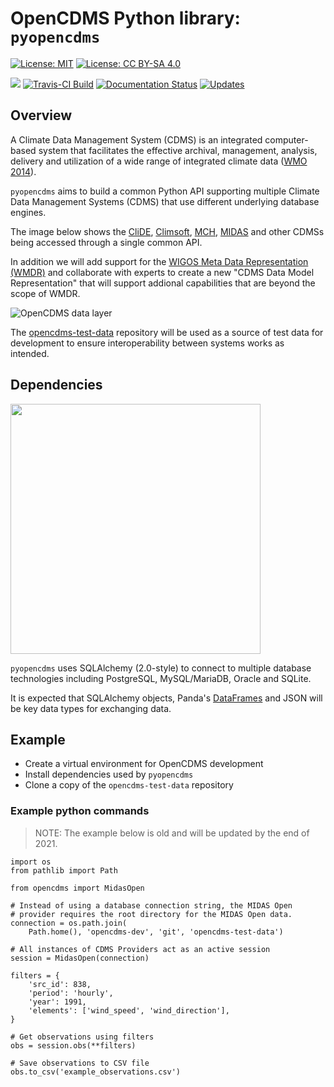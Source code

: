OpenCDMS Python library: `pyopencdms`
====================================
[![License: MIT](https://img.shields.io/badge/License-MIT-yellow.svg)](https://opensource.org/licenses/MIT) [![License: CC BY-SA 4.0](https://img.shields.io/badge/License-CC%20BY--SA%204.0-lightgrey.svg)](https://creativecommons.org/licenses/by-sa/4.0/)

[![](https://img.shields.io/pypi/v/opencdms.svg)](https://pypi.python.org/pypi/opencdms) [![Travis-CI Build](https://img.shields.io/travis/opencdms/pyopencdms.svg)](https://travis-ci.com/opencdms/pyopencdms) [![Documentation Status](https://readthedocs.org/projects/opencdms/badge/?version=latest)](https://opencdms.readthedocs.io/en/latest/?badge=latest) [![Updates](https://pyup.io/repos/github/opencdms/opencdms/shield.svg)](https://pyup.io/repos/github/opencdms/opencdms/)

## Overview

A Climate Data Management System (CDMS) is an integrated computer-based system that facilitates the effective archival, management, analysis, delivery and utilization of a wide range of integrated climate data ([WMO 2014](https://library.wmo.int/index.php?lvl=notice_display&id=16300)).

`pyopencdms` aims to build a common Python API supporting multiple Climate Data Management Systems (CDMS) that use different underlying database engines.

The image below shows the [CliDE](http://www.bom.gov.au/climate/pacific/about-clide.shtml), [Climsoft](https://climsoft.org/), [MCH](https://community.wmo.int/mch-meteorology-climatology-and-hydrology-database-management-system), [MIDAS](https://catalogue.ceda.ac.uk/uuid/dbd451271eb04662beade68da43546e1) and other CDMSs being accessed through a single common API.

In addition we will add support for the [WIGOS Meta Data Representation (WMDR)](https://github.com/wmo-im/wmdr) and collaborate with experts to create a new "CDMS Data Model Representation" that will support addional capabilities that are beyond the scope of WMDR.

![OpenCDMS data layer](https://raw.githubusercontent.com/opencdms/media/main/architecture/opencdms-data-layer-1.0.png)

The [opencdms-test-data](https://github.com/opencdms/opencdms-test-data) repository will be used as a source of test data for development to ensure interoperability between systems works as intended.

## Dependencies

<img src="https://raw.githubusercontent.com/opencdms/media/main/architecture/pyopencdms-architecture-0.2.png" width="400" />

`pyopencdms` uses SQLAlchemy (2.0-style) to connect to multiple database technologies including PostgreSQL, MySQL/MariaDB, Oracle and SQLite.

It is expected that SQLAlchemy objects, Panda's [DataFrames](https://pandas.pydata.org/docs/reference/api/pandas.DataFrame.html) and JSON will be key data types for exchanging data.

<!-- Geospatial dependencies like [PostGIS](http://postgis.net/), [GeoAlchemy2](https://github.com/geoalchemy/geoalchemy2) and [SpatiaLite](https://en.wikipedia.org/wiki/SpatiaLite) may be introduced in the future if required. -->

## Example

- Create a virtual environment for OpenCDMS development
- Install dependencies used by `pyopencdms`
- Clone a copy of the `opencdms-test-data` repository

### Example python commands

> NOTE: The example below is old and will be updated by the end of 2021.

```
import os
from pathlib import Path

from opencdms import MidasOpen

# Instead of using a database connection string, the MIDAS Open
# provider requires the root directory for the MIDAS Open data.
connection = os.path.join(
    Path.home(), 'opencdms-dev', 'git', 'opencdms-test-data')

# All instances of CDMS Providers act as an active session
session = MidasOpen(connection)

filters = {
    'src_id': 838,
    'period': 'hourly',
    'year': 1991,
    'elements': ['wind_speed', 'wind_direction'],
}

# Get observations using filters
obs = session.obs(**filters)

# Save observations to CSV file
obs.to_csv('example_observations.csv')

```

<!--
  * Free software: MIT license
  * Documentation: https://opencdms.readthedocs.io.

  Features
  --------
  * TODO
-->

